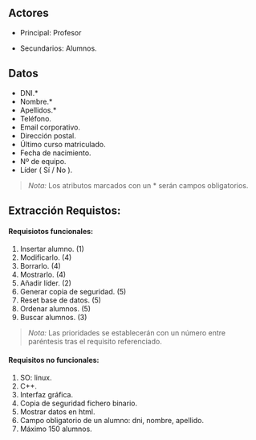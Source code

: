 ## Actores

* Principal:  Profesor

* Secundarios: Alumnos.

## Datos

* DNI.*
* Nombre.*
* Apellidos.*
* Teléfono.
* Email corporativo.
* Dirección postal.
* Último curso matriculado.
* Fecha de nacimiento.
* Nº de equipo.
* Líder ( Sí / No ).

> *Nota:* Los atributos marcados con un * serán campos obligatorios.


## Extracción Requistos:

#### Requisiotos funcionales:

1. Insertar alumno. (1)
2. Modificarlo. (4)
3. Borrarlo. (4)
4. Mostrarlo. (4)
5. Añadir líder. (2)
6. Generar copia de seguridad. (5)
7. Reset base de datos. (5)
8. Ordenar alumnos. (5)
9. Buscar alumnos. (3)

> *Nota:* Las prioridades se establecerán con un número entre paréntesis tras el requisito referenciado.

#### Requisitos no funcionales:

1. SO: linux.
2. C++.
3. Interfaz gráfica.
4. Copia de seguridad fichero binario.
5. Mostrar datos en html.
6. Campo obligatorio de un alumno: dni, nombre, apellido.
7. Máximo 150 alumnos.
